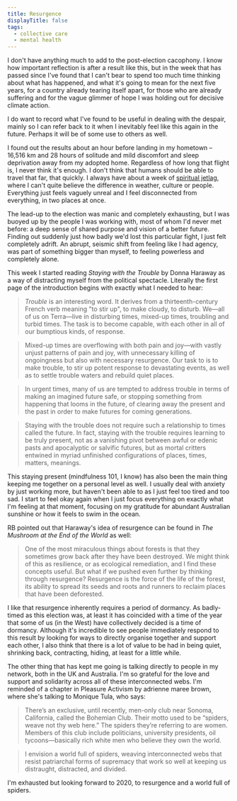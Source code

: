```yaml
---
title: Resurgence
displayTitle: false
tags:
  - collective care
  - mental health
---
```


I don't have anything much to add to the post-election cacophony. I know how important reflection is after a result like this, but in the week that has passed since I've found that I can't bear to spend too much time thinking about what has happened, and what it's going to mean for the next five years, for a country already tearing itself apart, for those who are already suffering and for the vague glimmer of hope I was holding out for decisive climate action.

I do want to record what I've found to be useful in dealing with the despair, mainly so I can refer back to it when I inevitably feel like this again in the future. Perhaps it will be of some use to others as well.

<!-- more -->

I found out the results about an hour before landing in my hometown – 16,516 km and 28 hours of solitude and mild discomfort and sleep deprivation away from my adopted home. Regardless of how long that flight is, I never think it's enough. I don't think that humans should be able to travel that far, that quickly. I always have about a week of [spiritual jetlag](https://www.are.na/meg-miller/literary-theories-of-jet-lag), where I can't quite believe the difference in weather, culture or people. Everything just feels vaguely unreal and I feel disconnected from everything, in two places at once.

The lead-up to the election was manic and completely exhausting, but I was buoyed up by the people I was working with, most of whom I'd never met before: a deep sense of shared purpose and vision of a better future. Finding out suddenly just how badly we'd lost this particular fight, I just felt completely adrift. An abrupt, seismic shift from feeling like I had agency, was part of something bigger than myself, to feeling powerless and completely alone.

This week I started reading *Staying with the Trouble* by Donna Haraway as a way of distracting myself from the political spectacle. Literally the first page of the introduction begins with exactly what I needed to hear:

> *Trouble* is an interesting word. It derives from a thirteenth-century French verb meaning "to stir up", to make cloudy, to disturb. We—all of us on Terra—live in disturbing times, mixed-up times, troubling and turbid times. The task is to become capable, with each other in all of our bumptious kinds, of response.

> Mixed-up times are overflowing with both pain and joy—with vastly unjust patterns of pain and joy, with unnecessary killing of ongoingness but also with necessary resurgence. Our task to is to make trouble, to stir up potent response to devastating events, as well as to settle trouble waters and rebuild quiet places.

> In urgent times, many of us are tempted to address trouble in terms of making an imagined future safe, or stopping something from happening that looms in the future, of clearing away the present and the past in order to make futures for coming generations.

> Staying with the trouble does not require such a relationship to times called the future. In fact, staying with the trouble requires learning to be truly present, not as a vanishing pivot between awful or edenic pasts and apocalyptic or salvific futures, but as mortal critters entwined in myriad unfinished configurations of places, times, matters, meanings.

This staying present (mindfulness 101, I know) has also been the main thing keeping me together on a personal level as well. I usually deal with anxiety by just working more, but haven't been able to as I just feel too tired and too sad. I start to feel okay again when I just focus everything on exactly what I'm feeling at that moment, focusing on my gratitude for abundant Australian sunshine or how it feels to swim in the ocean.

RB pointed out that Haraway's idea of resurgence can be found in *The Mushroom at the End of the World* as well:

> One of the most miraculous things about forests is that they sometimes grow back after they have been destroyed. We might think of this as resilience, or as ecological remediation, and I find these concepts useful. But what if we pushed even further by thinking through resurgence? Resurgence is the force of the life of the forest, its ability to spread its seeds and roots and runners to reclaim places that have been deforested.

I like that resurgence inherently requires a period of dormancy. As badly-timed as this election was, at least it has coincided with a time of the year that some of us (in the West) have collectively decided is a time of dormancy. Although it's incredible to see people immediately respond to this result by looking for ways to directly organise together and support each other, I also think that there is a lot of value to be had in being quiet, shrinking back, contracting, hiding, at least for a little while.

The other thing that has kept me going is talking directly to people in my network, both in the UK and Australia. I'm so grateful for the love and support and solidarity across all of these interconnected webs. I'm reminded of a chapter in Pleasure Activism by adrienne maree brown, where she's talking to Monique Tula, who says:

> There’s an exclusive, until recently, men-only club near Sonoma, California, called the Bohemian Club. Their motto used to be “spiders, weave not thy web here.” The spiders they’re referring to are women. Members of this club include politicians, university presidents, oil tycoons—basically rich white men who believe they own the world.

> I envision a world full of spiders, weaving interconnected webs that resist patriarchal forms of supremacy that work so well at keeping us distraught, distracted, and divided.

I'm exhausted but looking forward to 2020, to resurgence and a world full of spiders.
